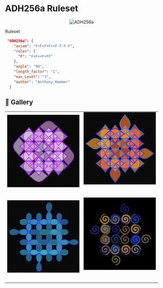 # ADH256a Ruleset

<p align="center"><img src="../assets/rule-set-images/ADH256a.jpg" alt="ADH256a" width="300px"></p>

Ruleset

```JSON
 "ADH256a": {
    "axiom": "F+F+F+F++F-F-F-F",
    "rules": {
      "F": "F+F++F+FF"
    },
    "angle": "90",
    "length_factor": "1",
    "max_Level": "3",
    "author": "Anthony Hammer"
  }
```

## 🌄 Gallery

<!-- IMAGE-LIST:START - Do not remove or modify this section -->
<!-- prettier-ignore-start -->
<!-- markdownlint-disable -->
<table>
  <tbody>
    <tr>
     <td align="center"><a href=""> <img class="img" src="../assets/Ruleset-shape-examples/ADH256a-kiss.jpg" alt="" style="vertical-align:top;" width="500" /><br /><sub><b><br/></b></sub></a></td>
     <td align="center"><a href=""> <img class="img" src="../assets/Ruleset-shape-examples/ADH256a-kiss2.jpg" alt="" style=" display: block;
    margin-left: auto;
    margin-right: auto;" width="500" /><br /><sub><b><br/></b></sub></a></td>
    </tr>
    <tr>
     <td align="center"><a href=""> <img class="img" src="../assets/Ruleset-shape-examples/ADH256a-cassini.jpg" alt="" style="vertical-align:top;" width="500" /><br /><sub><b><br/></b></sub></a></td>
     <td align="center"><a href=""> <img class="img" src="../assets/Ruleset-shape-examples/ADH256a-archimedes.jpg" alt="" style=" display: block;
    margin-left: auto;
    margin-right: auto;" width="500" /><br /><sub><b><br/></b></sub></a></td>
</tr>

 </tbody>
</table>

<!-- markdownlint-restore -->
<!-- prettier-ignore-end -->

<!-- IMAGE-LIST:END -->
